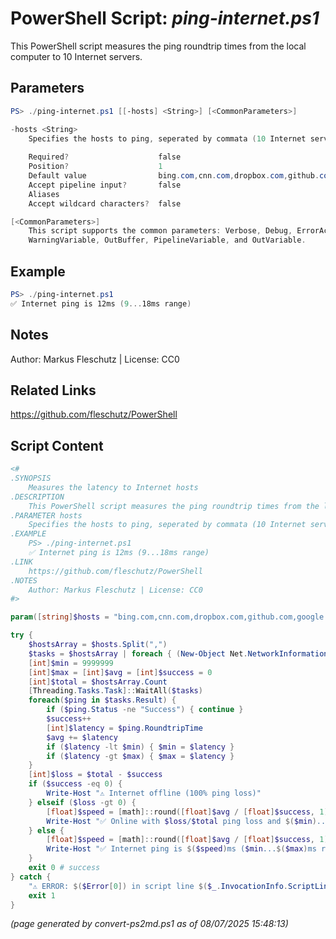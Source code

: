 PowerShell Script: *ping-internet.ps1*
===================================

This PowerShell script measures the ping roundtrip times from the local computer to 10 Internet servers.

Parameters
----------
```powershell
PS> ./ping-internet.ps1 [[-hosts] <String>] [<CommonParameters>]

-hosts <String>
    Specifies the hosts to ping, seperated by commata (10 Internet servers by default)
    
    Required?                    false
    Position?                    1
    Default value                bing.com,cnn.com,dropbox.com,github.com,google.com,ibm.com,live.com,meta.com,x.com,youtube.com
    Accept pipeline input?       false
    Aliases                      
    Accept wildcard characters?  false

[<CommonParameters>]
    This script supports the common parameters: Verbose, Debug, ErrorAction, ErrorVariable, WarningAction, 
    WarningVariable, OutBuffer, PipelineVariable, and OutVariable.
```

Example
-------
```powershell
PS> ./ping-internet.ps1
✅ Internet ping is 12ms (9...18ms range)

```

Notes
-----
Author: Markus Fleschutz | License: CC0

Related Links
-------------
https://github.com/fleschutz/PowerShell

Script Content
--------------
```powershell
<#
.SYNOPSIS
	Measures the latency to Internet hosts
.DESCRIPTION
	This PowerShell script measures the ping roundtrip times from the local computer to 10 Internet servers.
.PARAMETER hosts
	Specifies the hosts to ping, seperated by commata (10 Internet servers by default)
.EXAMPLE
	PS> ./ping-internet.ps1
	✅ Internet ping is 12ms (9...18ms range)
.LINK
	https://github.com/fleschutz/PowerShell
.NOTES
	Author: Markus Fleschutz | License: CC0
#>

param([string]$hosts = "bing.com,cnn.com,dropbox.com,github.com,google.com,ibm.com,live.com,meta.com,x.com,youtube.com")

try {
	$hostsArray = $hosts.Split(",")
	$tasks = $hostsArray | foreach { (New-Object Net.NetworkInformation.Ping).SendPingAsync($_,1000) }
	[int]$min = 9999999
	[int]$max = [int]$avg = [int]$success = 0
	[int]$total = $hostsArray.Count
	[Threading.Tasks.Task]::WaitAll($tasks)
	foreach($ping in $tasks.Result) {
		if ($ping.Status -ne "Success") { continue }
		$success++
		[int]$latency = $ping.RoundtripTime
		$avg += $latency
		if ($latency -lt $min) { $min = $latency }
		if ($latency -gt $max) { $max = $latency }
	}
	[int]$loss = $total - $success
	if ($success -eq 0) {
		Write-Host "⚠️ Internet offline (100% ping loss)"
	} elseif ($loss -gt 0) {
		[float]$speed = [math]::round([float]$avg / [float]$success, 1)
		Write-Host "✅ Online with $loss/$total ping loss and $($min)...$($max)ms latency - $($speed)ms average"
	} else {
		[float]$speed = [math]::round([float]$avg / [float]$success, 1)
		Write-Host "✅ Internet ping is $($speed)ms ($min...$($max)ms range)"
	}
	exit 0 # success
} catch {
	"⚠️ ERROR: $($Error[0]) in script line $($_.InvocationInfo.ScriptLineNumber)."
	exit 1
}
```

*(page generated by convert-ps2md.ps1 as of 08/07/2025 15:48:13)*
